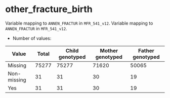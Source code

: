 # other_fracture_birth
Variable mapping to `ANNEN_FRACTUR` in `MFR_541_v12`.
Variable mapping to `ANNEN_FRACTUR` in `MFR_541_v12`.
- Number of values:

| Value | Total | Child genotyped | Mother genotyped | Father genotyped |
| ----- | ----- | --------------- | ---------------- | ---------------- |
| Missing | 75277 | 75277 | 71620 | 50065 |
| Non-missing | 31 | 31 | 30 | 19 |
| Yes | 31 | 31 | 30 |19 |



